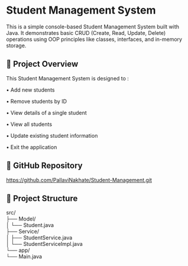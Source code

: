 # Student Management System
This is a simple console-based Student Management System built with Java.
It demonstrates basic CRUD (Create, Read, Update, Delete) operations using OOP principles like classes, interfaces, and in-memory storage.

## 📌 Project Overview
This Student Management System is designed to : 

• Add new students 
 
• Remove students by ID  
 
• View details of a single student   
 
• View all students
 
• Update existing student information   
 
• Exit the application    

## 📎 GitHub Repository
https://github.com/PallaviNakhate/Student-Management.git

## 🚀 Project Structure
src/  
├── Model/  
│   └── Student.java  
├── Service/  
│   ├── StudentService.java  
│   └── StudentServiceImpl.java  
└── app/  
    └── Main.java  
